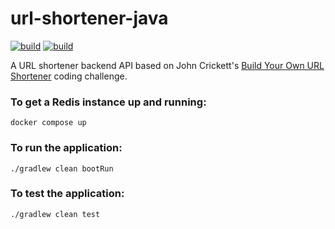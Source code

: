 # url-shortener-java

[![build](https://github.com/Yukigeshiki/url-shortener-java/actions/workflows/ci.yml/badge.svg)](https://github.com/Yukigeshiki/url-shortener-java/actions/workflows/ci.yml) [![build](https://github.com/Yukigeshiki/url-shortener-java/actions/workflows/build.yml/badge.svg)](https://github.com/Yukigeshiki/url-shortener-java/actions/workflows/build.yml)

A URL shortener backend API based on John Crickett's [Build Your Own URL Shortener](https://codingchallenges.fyi/challenges/challenge-url-shortener/) coding challenge.

### To get a Redis instance up and running:

```
docker compose up
```

### To run the application:

```
./gradlew clean bootRun
```

### To test the application:

```
./gradlew clean test
```
